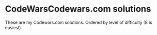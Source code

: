 # CodeWarsCodewars.com solutions

These are my Codewars.com solutions. Ordered by level of difficulty (8 is easiest).
